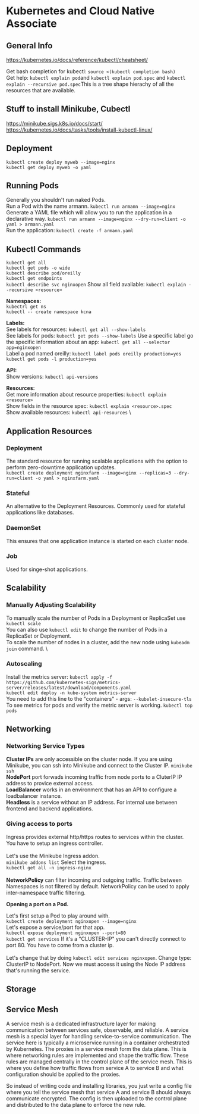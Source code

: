 # Kubernetes and Cloud Native Associate

## General Info

https://kubernetes.io/docs/reference/kubectl/cheatsheet/

Get bash completion for kubectl: ``source <(kubectl completion bash)`` \
Get help: ``kubectl explain pod``and ``kubectl explain pod.spec`` and ``kubectl explain --recursive pod.spec``This is a tree shape hierachy of all the resources that are available.

## Stuff to install Minikube, Cubectl

https://minikube.sigs.k8s.io/docs/start/ \
https://kubernetes.io/docs/tasks/tools/install-kubectl-linux/

## Deployment
``kubectl create deploy myweb --image=nginx`` \
``kubectl get deploy myweb -o yaml``

## Running Pods
Generally you shouldn't run naked Pods. \
Run a Pod with the name armann. ``kubectl run armann --image=nginx`` \
Generate a YAML file which will allow you to run the application in a declarative way. ``kubectl run armann --image=nginx --dry-run=client -o yaml > armann.yaml`` \
Run the application: ``kubectl create -f armann.yaml``

## Kubectl Commands

``kubectl get all`` \
``kubectl get pods -o wide`` \
``kubectl describe pod/oreilly`` \
``kubectl get endpoints`` \
``kubectl describe svc nginxopen``
Show all field available: ``kubectl explain --recursive <resource>``

**Namespaces:** \
``kubectrl get ns`` \
``kubectl -- create namespace kcna``

**Labels:** \
See labels for resources: ``kubectl get all --show-labels`` \
See labels for pods: ``kubectl get pods --show-labels``
Use a specific label go the specific information about an app: ``kubectl get all --selector app=nginxopen`` \
Label a pod named oreilly: ``kubectl label pods oreilly production=yes`` \
``kubectl get pods -l production=yes``

**API:** \
Show versions: ``kubectl api-versions``

**Resources:** \
Get more information about resource properties: ``kubectl explain <resource>`` \
Show fields in the resource spec: ``kubectl explain <resource>.spec`` \
Show available resources: ``kubectl api-resources`` \

## Application Resources

### Deployment
The standard resource for running scalable applications with the option to perform zero-downtime application updates. \
``kubectl create deployment nginxfarm --image=nginx --replicas=3 --dry-run=client -o yaml > nginxfarm.yaml``

### Stateful
An alternative to the Deployment Resources. Commonly used for stateful applications like databases.

### DaemonSet
This ensures that one application instance is started on each cluster node.

### Job
Used for singe-shot applications.

## Scalability

### Manually Adjusting Scalability

To manually scale the number of Pods in a Deployment or ReplicaSet use ``kubectl scale``\
You can also use ``kubectl edit`` to change the number of Pods in a ReplicaSet or Deployment. \
To scale the number of nodes in a cluster, add the new node using ``kubeadm join`` command. \

### Autoscaling

Install the metrics server: ``kubectl apply -f https://github.com/kubernetes-sigs/metrics-server/releases/latest/download/components.yaml``
\
``kubectl edit deploy -n kube-system metrics-server`` \
You need to add this line to the "containers" - args:
``--kubelet-insecure-tls`` \
To see metrics for pods and verify the metric server is working. ``kubectl top pods``

## Networking

### Networking Service Types

**Cluster IPs** are only accessible on the cluster node. If you are using Minikube, you can ssh into Minikube and connect to the Cluster IP. ``minikube ssh`` \
**NodePort** port forwads incoming traffic from node ports to a CluterIP IP address to provice external access. \
**LoadBalancer** works in an environment that has an API to configure a loadbalancer instance.
\
**Headless** is a service without an IP address. For internal use between frontend and backend applications.

### Giving access to ports

Ingress provides external http/https routes to services within the cluster. \
You have to setup an ingress controller. \
\
Let's use the Minikube Ingress addon. \
``minikube addons list`` Select the ingress. \
``kubectl get all -n ingress-nginx`` \
\
**NetworkPolicy** can filter incoming and outgoing traffic. Traffic between Namespaces is not filtered by default. NetworkPolicy can be used to apply inter-namespace traffic filtering.

**Opening a port on a Pod.**

Let's first setup a Pod to play around with. \
``kubectl create deployment nginxopen --image=nginx`` \
Let's expose a service/port for that app. \
``kubectl expose deployment nginxopen --port=80`` \
``kubectl get services`` If it's a "CLUSTER-IP" you can't directly connect to port 80. You have to come from a cluster ip.\
\
Let's change that by doing ``kubectl edit services nginxopen``. Change type: ClusterIP to NodePort. Now we must access it using the Node IP address that's running the service.

## Storage

## Service Mesh

A service mesh is a dedicated infrastructure layer for making communication between services safe, observable, and reliable.
A service mesh is a special layer for handling service-to-service communication. The service here is typically a microservice running in a container orchestrated by Kubernetes. The proxies in a service mesh form the data plane. This is where networking rules are implemented and shape the traffic flow.
These rules are managed centrally in the control plane of the service mesh. This is where you define how traffic flows from service A to service B and what configuration should be applied to the proxies.

So instead of writing code and installing libraries, you just write a config file where you tell the service mesh that service A and service B should always communicate encrypted. The config is then uploaded to the control plane and distributed to the data plane to enforce the new rule.
